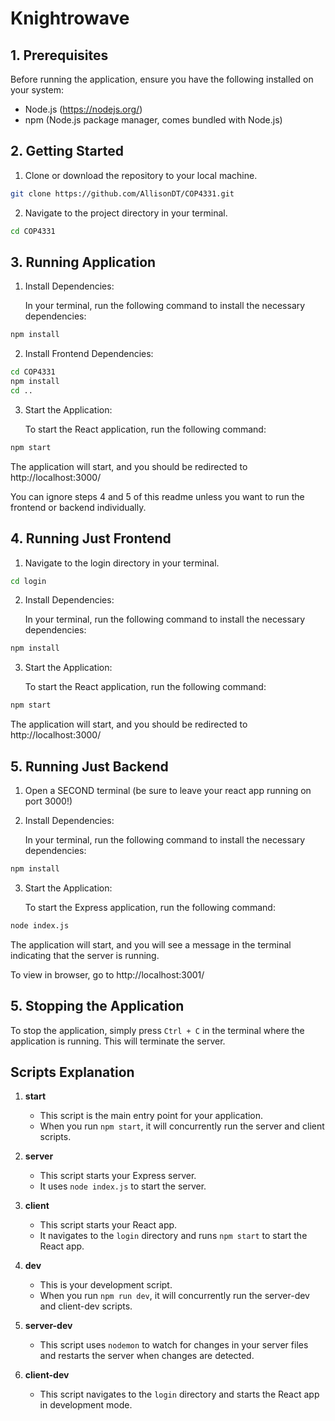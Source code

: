 # Knightrowave

## 1. Prerequisites

Before running the application, ensure you have the following installed on your system:

- Node.js (https://nodejs.org/)
- npm (Node.js package manager, comes bundled with Node.js)

## 2. Getting Started

1. Clone or download the repository to your local machine.

```bash
git clone https://github.com/AllisonDT/COP4331.git
```

2. Navigate to the project directory in your terminal.

```bash
cd COP4331
```
## 3. Running Application
1. Install Dependencies:

   In your terminal, run the following command to install the necessary dependencies:

```bash
npm install
```

2. Install Frontend Dependencies:
```bash
cd COP4331
npm install
cd ..
```

3. Start the Application:

   To start the React application, run the following command:

```bash
npm start
```

The application will start, and you should be redirected to http://localhost:3000/

You can ignore steps 4 and 5 of this readme unless you want to run the frontend or backend individually.

## 4. Running Just Frontend
1. Navigate to the login directory in your terminal.

```bash
cd login
```

2. Install Dependencies:

   In your terminal, run the following command to install the necessary dependencies:

```bash
npm install
```
3. Start the Application:

   To start the React application, run the following command:

```bash
npm start
```

The application will start, and you should be redirected to http://localhost:3000/


## 5. Running Just Backend
1. Open a SECOND terminal (be sure to leave your react app running on port 3000!)
2. Install Dependencies:

   In your terminal, run the following command to install the necessary dependencies:

```bash
npm install
```

3. Start the Application:

   To start the Express application, run the following command:

```bash
node index.js
```
The application will start, and you will see a message in the terminal indicating that the server is running.

To view in browser, go to http://localhost:3001/

## 5. Stopping the Application

To stop the application, simply press `Ctrl + C` in the terminal where the application is running. This will terminate the server.

## Scripts Explanation

1. **start**
   - This script is the main entry point for your application.
   - When you run `npm start`, it will concurrently run the server and client scripts.

2. **server**
   - This script starts your Express server.
   - It uses `node index.js` to start the server.

3. **client**
   - This script starts your React app.
   - It navigates to the `login` directory and runs `npm start` to start the React app.

4. **dev**
   - This is your development script.
   - When you run `npm run dev`, it will concurrently run the server-dev and client-dev scripts.

5. **server-dev**
   - This script uses `nodemon` to watch for changes in your server files and restarts the server when changes are detected.

6. **client-dev**
   - This script navigates to the `login` directory and starts the React app in development mode.


